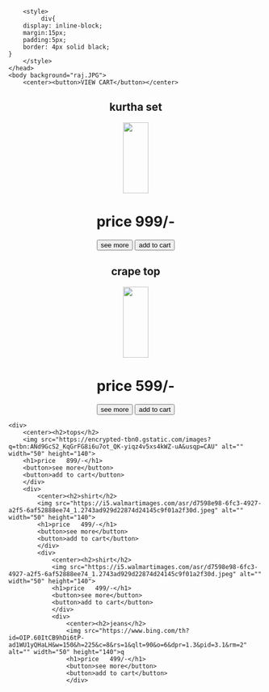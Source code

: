 <html>
    <head>
        <title>view Cart</title>

        <style>
             div{
        display: inline-block;
        margin:15px;
        padding:5px;
        border: 4px solid black;
    }
        </style>
    </head>
    <body background="raj.JPG">
        <center><button>VIEW CART</button></center>
<div>
<center><h2>kurtha set</h2>
<img src="https://5.imimg.com/data5/SELLER/Default/2023/6/318665853/ZO/QW/OL/36869744/heavy-georgette-anarkali-gown.jpg" alt="" width="50" height="140">
<h1>price   999/-</h1>
<button>see more</button>
<button>add to cart</button>
</div>


<div>
    <center><h2>crape top</h2>
    <img src="https://encrypted-tbn0.gstatic.com/images?q=tbn:ANd9GcTha6Nsf_7RDd53o9BKYA7nnxaFo8otDBQ25Q&usqp=CAU" alt="" width="50" height="140">
    <h1>price   599/-</h1>
    <button>see more</button>
    <button>add to cart</button>
    </div>


    
    <div>
        <center><h2>tops</h2>
        <img src="https://encrypted-tbn0.gstatic.com/images?q=tbn:ANd9GcS2_KqGrFG8i6u7ot_QK-yiqz4v5xs4kWZ-uA&usqp=CAU" alt="" width="50" height="140">
        <h1>price   899/-</h1>
        <button>see more</button>
        <button>add to cart</button>
        </div>
        <div>
            <center><h2>shirt</h2>
            <img src="https://i5.walmartimages.com/asr/d7598e98-6fc3-4927-a2f5-6af52888ee74_1.2743ad929d22874d24145c9f01a2f30d.jpeg" alt="" width="50" height="140">
            <h1>price   499/-</h1>
            <button>see more</button>
            <button>add to cart</button>
            </div>
            <div>
                <center><h2>shirt</h2>
                <img src="https://i5.walmartimages.com/asr/d7598e98-6fc3-4927-a2f5-6af52888ee74_1.2743ad929d22874d24145c9f01a2f30d.jpeg" alt="" width="50" height="140">
                <h1>price   499/-</h1>
                <button>see more</button>
                <button>add to cart</button>
                </div>
                <div>
                    <center><h2>jeans</h2>
                    <img src="https://www.bing.com/th?id=OIP.60ItCB9hDi6tP-ad1WU1yQHaLH&w=150&h=225&c=8&rs=1&qlt=90&o=6&dpr=1.3&pid=3.1&rm=2" alt="" width="50" height="140">q
                    <h1>price   499/-</h1>
                    <button>see more</button>
                    <button>add to cart</button>
                    </div>
</body>
</html>
